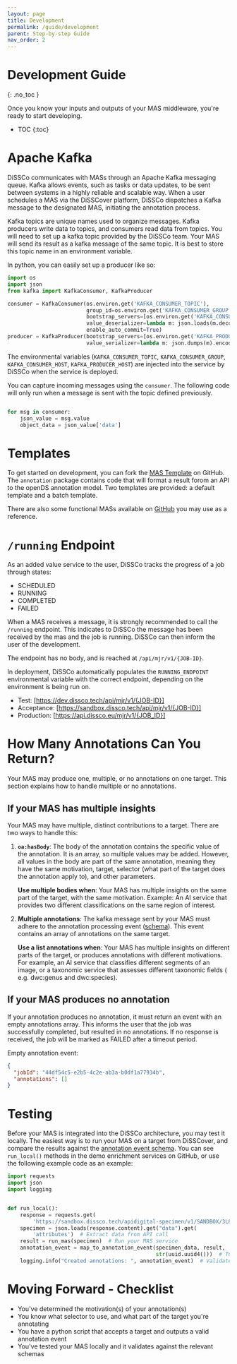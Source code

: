 ```yaml
---
layout: page
title: Development
permalink: /guide/development
parent: Step-by-step Guide
nav_order: 2
---
```


# Development Guide
{: .no_toc }

Once you know your inputs and outputs of your MAS middleware, you're ready to start developing.

- TOC
{:toc}

# Apache Kafka

DiSSCo communicates with MASs through an Apache Kafka messaging queue. Kafka allows events, such as
tasks or data updates, to be sent between systems in a highly reliable and
scalable way. When a user schedules a MAS via the DiSSCover platform, DiSSCo dispatches a Kafka
message to the designated MAS, initiating the annotation process.

Kafka topics are unique names used to organize messages. Kafka producers write data to topics, and
consumers read data from topics. You will need to set up a kafka topic provided by
the DiSSCo team. Your MAS will send its result as a kafka message of the same topic. It is best to
store this topic name in an environment variable.

In python, you can easily set up a producer like so:

```python
import os
import json
from kafka import KafkaConsumer, KafkaProducer

consumer = KafkaConsumer(os.environ.get('KAFKA_CONSUMER_TOPIC'),
                         group_id=os.environ.get('KAFKA_CONSUMER_GROUP'),
                         bootstrap_servers=[os.environ.get('KAFKA_CONSUMER_HOST')],
                         value_deserializer=lambda m: json.loads(m.decode('utf-8')),
                         enable_auto_commit=True)
producer = KafkaProducer(bootstrap_servers=[os.environ.get('KAFKA_PRODUCER_HOST')],
                         value_serializer=lambda m: json.dumps(m).encode('utf-8'))
```

The environmental variables (`KAFKA_CONSUMER_TOPIC`, `KAFKA_CONSUMER_GROUP`, `KAFKA_CONSUMER_HOST`,
`KAFKA_PRODUCER_HOST`) are injected into the service by DiSSCo when the service is deployed.

You can capture incoming messages using the `consumer`. The following code will only run when a
message is sent with the topic defined previously.

```python

for msg in consumer:
    json_value = msg.value
    object_data = json_value['data']
```

# Templates

To get started on development, you can fork
the [MAS Template](https://github.com/DiSSCo/machine-annotation-service-template) on GitHub. The
`annotation` package contains code that will format a result forom an API to the openDS annotation
model. Two templates are provided: a default template and a batch template.

There are also some functional MASs available
on [GitHub](https://github.com/diSSCo/demo-enrichment-service-image/) you may use as a reference.

# `/running` Endpoint

As an added value service to the user, DiSSCo tracks the progress of a job through states:

- SCHEDULED
- RUNNING
- COMPLETED
- FAILED

When a MAS receives a message, it is strongly recommended to call the `/running` endpoint. This
indicates to DiSSCo the message has been received by the mas and the job is running. DiSSCo can then
inform the user of the development.

The endpoint has no body, and is reached at `/api/mjr/v1/{JOB-ID}`.

In deployment, DiSSCo automatically populates the `RUNNING_ENDPOINT` environmental variable with the
correct endpoint, depending on the environment is being run on.

- Test: [https://dev.dissco.tech/api/mjr/v1/{JOB-ID}]
- Acceptance:  [https://sandbox.dissco.tech/api/mjr/v1/{JOB-ID}]
- Production: [https://api.dissco.eu/mjr/v1/{JOB_ID}]

# How Many Annotations Can You Return?

Your MAS may produce one, multiple, or no annotations on one target. This section explains how to
handle multiple or no annotations.

## If your MAS has multiple insights

Your MAS may have multiple, distinct contributions to a target. There are two ways to handle this:

1. **`oa:hasBody`**: The body of the annotation contains the specific value of the annotation. It is
   an array, so multiple values may be added. However, all values in the body are part of the same
   annotation, meaning they have the same motivation, target, selector (what part of the target does
   the annotation apply to), and other parameters.

   **Use multiple bodies when**: Your MAS has multiple insights on the same part of the target, with
   the same motivation. Example: An AI service that provides two different classifications on the
   same region of interest.

2. **Multiple annotations**: The kafka message sent by your MAS must adhere to the annotation
   processing
   event ([schema](https://schemas.dissco.tech/schemas/developer-schema/annotation/latest/annotation-processing-event.json)).
   This event contains an array of annotations on the same target.

   **Use a list annotations when**: Your MAS has multiple insights on different parts of the target,
   or produces annotations with different motivations. For example, an AI service that classifies
   different segments of an image, or a taxonomic service that assesses different taxonomic fields (
   e.g. dwc:genus and dwc:species).

## If your MAS produces no annotation

If your annotation produces no annotation, it must return an event with an empty annotations array.
This informs the user that the job was successfully completed, but resulted in no annotations. If no
response is received, the job will be marked as FAILED after a timeout period.

Empty annotation event:

```json
{
  "jobId": "44df54c5-e2b5-4c2e-ab3a-b0df1a77934b",
  "annotations": []
}
```

# Testing

Before your MAS is integrated into the DiSSCo architecture, you may test it locally. The easiest way
is to run your MAS on a target from DiSSCover, and compare the results against
the [annotation event schema](https://schemas.dissco.tech/schemas/developer-schema/annotation/latest/annotation-processing-request.json).
You can see `run_local()` methods in the demo enrichment services on GitHub, or use the following
example code as an example:

```python
import requests
import json
import logging


def run_local():
    response = requests.get(
        'https://sandbox.dissco.tech/apidigital-specimen/v1/SANDBOX/3L8-AS3-E1T')
    specimen = json.loads(response.content).get("data").get(
        'attributes')  # Extract data from API call
    result = run_mas(specimen)  # Run your MAS service
    annotation_event = map_to_annotation_event(specimen_data, result,
                                               str(uuid.uuid4()))  # Turn result into an annotation event
    logging.info("Created annotations: ", annotation_event)  # Validate this against schema
```

# Moving Forward - Checklist
- You've determined the motivation(s) of your annotation(s)
- You know what selector to use, and what part of the target you're annotating
- You have a python script that accepts a target and outputs a valid annotation event
- You've tested your MAS locally and it validates against the relevant schemas

